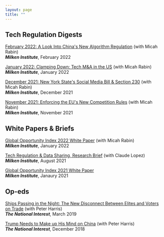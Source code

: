 ```yaml
---
layout: page
title: ""
---
```



## Tech Regulation Digests

[February 2022: A Look Into China's New Algorithm Regulation](https://milkeninstitute.org/article/tech-regulation-digest-february-2022) (with Micah Rabin)<br>
**_Milken Institute_**, February 2022

[January 2022: Clamping Down: Tech M&A in the US](https://milkeninstitute.org/article/tech-regulation-digest-january) (with Micah Rabin)<br>
**_Milken Institute_**, January 2022

[December 2021: New York State's Social Media Bill & Section 230](https://milkeninstitute.org/article/tech-regulation-digest-december-social-media) (with Micah Rabin)<br>
**_Milken Institute_**, December 2021

[November 2021: Enforcing the EU's New Competition Rules](https://milkeninstitute.org/article/tech-regulation-digest-november-eu) (with Micah Rabin)<br>
**_Milken Institute_**, November 2021


## White Papers & Briefs

[Global Opportunity Index 2022 White Paper](https://www.researchgate.net/publication/358149375_Global_Opportunity_Index_2022_White_Paper) (with Micah Rabin)<br> **_Milken Institute_**, January 2022

[Tech Regulation & Data Sharing, Research Brief](https://milkeninstitute.org/sites/default/files/2021-08/2021_1pager_tech%26datawQR.pdf) (with Claude Lopez)<br>
**_Milken Institute_**, August 2021

[Global Opportunity Index 2021 White Paper](https://www.researchgate.net/publication/349103780_Global_Opportunity_Index_2021_White_Paper)<br>
**_Milken Institute_**, Janaury 2021


## Op-eds

[Ships Passing in the Night: The New Disconnect Between Elites and Voters on Trade](https://nationalinterest.org/feature/ships-passing-night-new-disconnect-between-elites-and-voters-trade-49592) (with Peter Harris)<br>
**_The National Interest_**, March 2019

[Trump Needs to Make up His Mind on China](https://nationalinterest.org/feature/trump-needs-make-his-mind-china-39842) (with Peter Harris)<br>
**_The National Interest_**, December 2018
